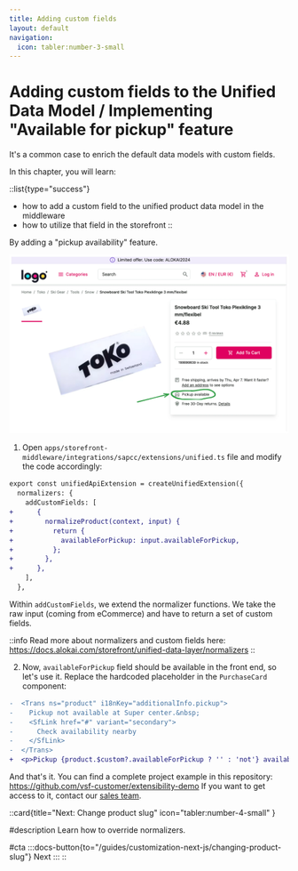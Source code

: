 ```yaml
---
title: Adding custom fields
layout: default
navigation:
  icon: tabler:number-3-small
---
```


# Adding custom fields to the Unified Data Model / Implementing "Available for pickup" feature

It's a common case to enrich the default data models with custom fields.

In this chapter, you will learn:

::list{type="success"}
- how to add a custom field to the unified product data model in the middleware
- how to utilize that field in the storefront
::

By adding a "pickup availability" feature.

![Available for pickup](./images/available-for-pickup.webp)

1. Open `apps/storefront-middleware/integrations/sapcc/extensions/unified.ts` file and modify the code accordingly:

<!-- Related code: https://github.com/vsf-customer/extensibility-demo/blob/main/apps/storefront-middleware/integrations/sapcc/extensions/unified.ts#L8 -->
```diff [apps/storefront-middleware/integrations/sapcc/extensions/unified.ts]
export const unifiedApiExtension = createUnifiedExtension({
  normalizers: {
    addCustomFields: [
+      {
+        normalizeProduct(context, input) {
+          return {
+            availableForPickup: input.availableForPickup,
+          };
+        },
+      },
    ],
  },
```

Within `addCustomFields`, we extend the normalizer functions. We take the raw input (coming from eCommerce) and have to
return a set of custom fields.


::info
Read more about normalizers and custom fields here: https://docs.alokai.com/storefront/unified-data-layer/normalizers
::

2. Now, `availableForPickup` field should be available in the front end, so let's use it. Replace the hardcoded placeholder
in the `PurchaseCard` component:

<!-- Related code: https://github.com/vsf-customer/extensibility-demo/blob/main/apps/storefront-unified-nextjs/components/PurchaseCard/PurchaseCard.tsx#L126 -->
```diff [storefront-unified-nextjs/components/PurchaseCard/PurchaseCard.tsx]
-  <Trans ns="product" i18nKey="additionalInfo.pickup">
-    Pickup not available at Super center.&nbsp;
-    <SfLink href="#" variant="secondary">
-      Check availability nearby
-    </SfLink>
-  </Trans>
+  <p>Pickup {product.$custom?.availableForPickup ? '' : 'not'} available</p>
```

And that's it. You can find a complete project example in this repository: <https://github.com/vsf-customer/extensibility-demo>
If you want to get access to it, contact our [sales team](https://docs.alokai.com/enterprise).


::card{title="Next: Change product slug" icon="tabler:number-4-small" }

#description
Learn how to override normalizers.

#cta
:::docs-button{to="/guides/customization-next-js/changing-product-slug"}
Next
:::
::

